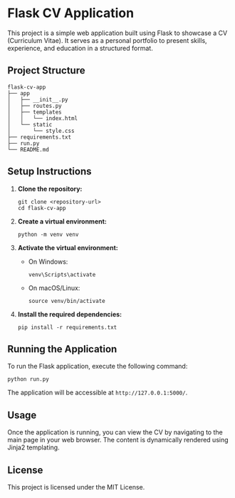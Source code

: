 # Flask CV Application

This project is a simple web application built using Flask to showcase a CV (Curriculum Vitae). It serves as a personal portfolio to present skills, experience, and education in a structured format.

## Project Structure

```
flask-cv-app
├── app
│   ├── __init__.py
│   ├── routes.py
│   ├── templates
│   │   └── index.html
│   └── static
│       └── style.css
├── requirements.txt
├── run.py
└── README.md
```

## Setup Instructions

1. **Clone the repository:**
   ```
   git clone <repository-url>
   cd flask-cv-app
   ```

2. **Create a virtual environment:**
   ```
   python -m venv venv
   ```

3. **Activate the virtual environment:**
   - On Windows:
     ```
     venv\Scripts\activate
     ```
   - On macOS/Linux:
     ```
     source venv/bin/activate
     ```

4. **Install the required dependencies:**
   ```
   pip install -r requirements.txt
   ```

## Running the Application

To run the Flask application, execute the following command:
```
python run.py
```

The application will be accessible at `http://127.0.0.1:5000/`.

## Usage

Once the application is running, you can view the CV by navigating to the main page in your web browser. The content is dynamically rendered using Jinja2 templating.

## License

This project is licensed under the MIT License.